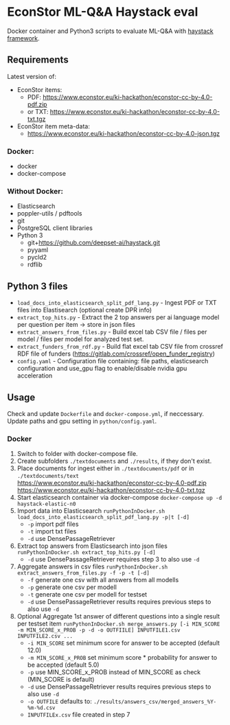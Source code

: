 EconStor ML-Q&A Haystack eval
=============================

Docker container and Python3 scripts to evaluate ML-Q&A with [haystack framework](https://haystack.deepset.ai/).


Requirements
------------

Latest version of:

- EconStor items:
    + PDF: https://www.econstor.eu/ki-hackathon/econstor-cc-by-4.0-pdf.zip
    + or TXT: https://www.econstor.eu/ki-hackathon/econstor-cc-by-4.0-txt.tgz
- EconStor item meta-data:
    + https://www.econstor.eu/ki-hackathon/econstor-cc-by-4.0-json.tgz


### Docker:

* docker
* docker-compose


### Without Docker:

* Elasticsearch
* poppler-utils / pdftools
* git
* PostgreSQL client libraries
* Python 3
    - git+https://github.com/deepset-ai/haystack.git
    - pyyaml
    - pycld2
    - rdflib


Python 3 files
-------------

* `load_docs_into_elasticsearch_split_pdf_lang.py` - Ingest PDF or TXT files into Elastisearch (optional create DPR info)
* `extract_top_hits.py` - Extract the 2 top answers per ai language model per question per item -> store in json files
* `extract_answers_from_files.py` - Build excel tab CSV file / files per model / files per model for analyzed test set.
* `extract_funders_from_rdf.py` - Build flat excel tab CSV file from crossref RDF file of funders (https://gitlab.com/crossref/open_funder_registry)
* `config.yaml` - Configuration file containing: file paths, elasticsearch configuration and use_gpu flag to enable/disable nvidia gpu acceleration

Usage
-----

Check and update `Dockerfile` and `docker-compose.yml`, if neccessary.
Update paths and gpu setting in `python/config.yaml`.

### Docker

1. Switch to folder with docker-compose file.
2. Create subfolders `./textdocuments` and `./results`, if they don't exist.
3. Place documents for ingest either in `./textdocuments/pdf` or in `./textdocuments/text`  
    https://www.econstor.eu/ki-hackathon/econstor-cc-by-4.0-pdf.zip  
    https://www.econstor.eu/ki-hackathon/econstor-cc-by-4.0-txt.tgz
4. Start elasticsearch container via docker-compose `docker-compose up -d haystack-elastic-n0`
5. Import data into Elasticsearch `runPythonInDocker.sh load_docs_into_elasticsearch_split_pdf_lang.py -p|t [-d]`
    * `-p` import pdf files
    * `-t` import txt files
    * `-d` use DensePassageRetriever
6. Extract top answers from Elasticsearch into json files `runPythonInDocker.sh extract_top_hits.py [-d]`
    * `-d` use DensePassageRetriever requires step 3 to also use `-d`
7. Aggregate answers in csv files `runPythonInDocker.sh extract_answers_from_files.py -f -p -t [-d]`
    * `-f` generate one csv with all answers from all modells
    * `-p` generate one csv per modell
    * `-t` generate one csv per modell for testset
    * `-d` use DensePassageRetriever results requires previous steps to also use `-d`
8. Optional Aggregate 1st answer of different questions into a single result per testset item
    `runPythonInDocker.sh merge_answers.py [-i MIN_SCORE -m MIN_SCORE_x_PROB -p -d -o OUTFIILE] INPUTFILE1.csv INPUTFILE2.csv ...`
    * `-i MIN_SCORE` set minimum score for answer to be accepted (default 12.0)
    * `-m MIN_SCORE_x_PROB` set minimum score * probability for answer to be accepted (default 5.0)
    * `-p` use MIN_SCORE_x_PROB instead of MIN_SCORE as check (MIN_SCORE is default)
    * `-d` use DensePassageRetriever results requires previous steps to also use `-d`
    * `-o OUTFILE` defaults to: `./results/answers_csv/merged_answers_%Y-%m-%d.csv`
    * `INPUTFILEx.csv` file created in step 7